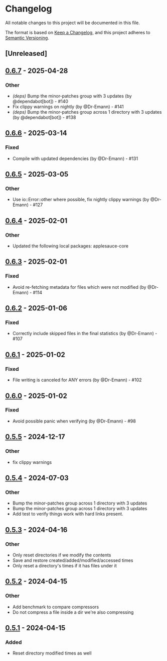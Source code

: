 # Changelog

All notable changes to this project will be documented in this file.

The format is based on [Keep a Changelog](https://keepachangelog.com/en/1.0.0/),
and this project adheres to [Semantic Versioning](https://semver.org/spec/v2.0.0.html).

## [Unreleased]

## [0.6.7](https://github.com/Dr-Emann/applesauce/compare/applesauce-v0.6.6...applesauce-v0.6.7) - 2025-04-28

### Other
- *(deps)* Bump the minor-patches group with 3 updates (by @dependabot[bot]) - #140
- Fix clippy warnings on nightly (by @Dr-Emann) - #141
- *(deps)* Bump the minor-patches group across 1 directory with 3 updates (by @dependabot[bot]) - #138

## [0.6.6](https://github.com/Dr-Emann/applesauce/compare/applesauce-v0.6.5...applesauce-v0.6.6) - 2025-03-14

### Fixed
- Compile with updated dependencies (by @Dr-Emann) - #131

## [0.6.5](https://github.com/Dr-Emann/applesauce/compare/applesauce-v0.6.4...applesauce-v0.6.5) - 2025-03-05

### Other
- Use io::Error::other where possible, fix nightly clippy warnings (by @Dr-Emann) - #127

## [0.6.4](https://github.com/Dr-Emann/applesauce/compare/applesauce-v0.6.3...applesauce-v0.6.4) - 2025-02-01

### Other
- Updated the following local packages: applesauce-core

## [0.6.3](https://github.com/Dr-Emann/applesauce/compare/applesauce-v0.6.2...applesauce-v0.6.3) - 2025-02-01

### Fixed
- Avoid re-fetching metadata for files which were not modified (by @Dr-Emann) - #114

## [0.6.2](https://github.com/Dr-Emann/applesauce/compare/applesauce-v0.6.1...applesauce-v0.6.2) - 2025-01-06

### Fixed
- Correctly include skipped files in the final statistics (by @Dr-Emann) - #107

## [0.6.1](https://github.com/Dr-Emann/applesauce/compare/applesauce-v0.6.0...applesauce-v0.6.1) - 2025-01-02

### Fixed
- File writing is canceled for ANY errors (by @Dr-Emann) - #102

## [0.6.0](https://github.com/Dr-Emann/applesauce/compare/applesauce-v0.5.5...applesauce-v0.6.0) - 2025-01-02

### Fixed
- Avoid possible panic when verifying (by @Dr-Emann) - #98

## [0.5.5](https://github.com/Dr-Emann/applesauce/compare/applesauce-v0.5.4...applesauce-v0.5.5) - 2024-12-17

### Other

- fix clippy warnings

## [0.5.4](https://github.com/Dr-Emann/applesauce/compare/applesauce-v0.5.3...applesauce-v0.5.4) - 2024-07-03

### Other
- Bump the minor-patches group across 1 directory with 3 updates
- Bump the minor-patches group across 1 directory with 3 updates
- Add test to verify things work with hard links present.

## [0.5.3](https://github.com/Dr-Emann/applesauce/compare/applesauce-v0.5.2...applesauce-v0.5.3) - 2024-04-16

### Other
- Only reset directories if we modify the contents
- Save and restore created/added/modified/accessed times
- Only reset a directory's times if it has files under it

## [0.5.2](https://github.com/Dr-Emann/applesauce/compare/applesauce-v0.5.1...applesauce-v0.5.2) - 2024-04-15

### Other
- Add benchmark to compare compressors
- Do not compress a file inside a dir we're also compressing

## [0.5.1](https://github.com/Dr-Emann/applesauce/compare/applesauce-v0.5.0...applesauce-v0.5.1) - 2024-04-15

### Added

- Reset directory modified times as well
